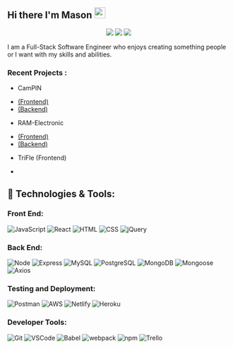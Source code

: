 ## Hi there I'm Mason <img src="https://media.giphy.com/media/hvRJCLFzcasrR4ia7z/giphy.gif" width="25px">

<p align='center'>
  <a href="mailto:mkang7446@gmail.com" target="_blank"><img src="https://img.shields.io/badge/mkang7446@gmail.com-EA4335?style=flat-square&logo=Gmail&logoColor=white"/></a>
  <a href="https://www.linkedin.com/in/masonkang/" target="_blank"><img src="https://img.shields.io/badge/Mason%20Kang-0A66C2?style=flat-square&logo=Linkedin&logoColor=white"/></a>
  <a href="https://github.com/mkang7446" target="_blank"><img src="https://img.shields.io/badge/mkang7446%20-%23121011.svg?&style=flat-square&logo=github&logoColor=white"/></a> 
</p>

I am a Full-Stack Software Engineer who enjoys creating something people or I want with my skills and abilities. 

### Recent Projects : 
* CamPIN
- <a href="https://github.com/mkang7446/CamPIN-frontend">(Frontend)</a>
- <a href="https://github.com/mkang7446/CamPIN-backend">(Backend)</a>
* RAM-Electronic
- <a href="https://github.com/mkang7446/ram-electronics-frontend">(Frontend)</a>
- <a href="https://github.com/mkang7446/ram-electronics-backend">(Backend)</a>
* TriFle (Frontend)
- <a href="https://github.com/mkang7446/TriFle"></a>

## 🔧 Technologies & Tools:
### **Front End:**
![JavaScript](https://img.shields.io/badge/JavaScript%20-%23323330.svg?&style=flat-square&logo=javascript&logoColor=%23F7DF1E)
![React](https://img.shields.io/badge/React%20-%2320232a.svg?&style=flat-square&logo=react&logoColor=%2361DAFB)
![HTML](https://img.shields.io/badge/HTML5%20-%23E34F26.svg?&style=flat-square&logo=html5&logoColor=white)
![CSS](https://img.shields.io/badge/CSS3%20-%231572B6.svg?&style=flat-square&logo=css3&logoColor=white)
![jQuery](https://img.shields.io/badge/jQuery%20-%230A68AD.svg?&style=flat-square&logo=jquery&logoColor=fff)

### **Back End:**
![Node](https://img.shields.io/badge/node.js%20-%2343853D.svg?&style=flat-square&logo=node.js&logoColor=white)
![Express](https://img.shields.io/badge/Express%20-%23404d59.svg?&style=flat-square)
![MySQL](https://img.shields.io/badge/MySQL%20-%2300f.svg?&style=flat-square&logo=mysql&logoColor=white)
![PostgreSQL](https://img.shields.io/badge/PostgreSQL%20-%232187B6.svg?&style=flat-square&logo=postgreSQL&logoColor=white)
![MongoDB](https://img.shields.io/badge/MongoDB%20-%234ea94b.svg?&style=flat-square&logo=mongodb&logoColor=white)
![Mongoose](https://img.shields.io/badge/Mongoose%20-%23880000.svg?&style=flat-square&logo=mongoose)
![Axios](https://img.shields.io/badge/-Axios-blueviolet)

### **Testing and Deployment:**
![Postman](https://img.shields.io/badge/Postman%20-FF6C37?style=flat-square&logo=postman&logoColor=red)
![AWS](https://img.shields.io/badge/AWS-%23FF9900.svg?style=flat&logo=amazon-aws&logoColor=white)
![Netlify](https://img.shields.io/badge/Netlify%20-%23880000.svg?&style=flat-square)
![Heroku](https://img.shields.io/badge/Heroku%20-%23880000.svg?&style=flat-square)

### **Developer Tools:**
![Git](https://img.shields.io/badge/Git%20-%23F05033.svg?&style=flat-square&logo=git&logoColor=white)
![VSCode](https://img.shields.io/badge/VS%20Code%20-%23007ACC.svg?&style=flat-square&logo=visual-studio-code&logoColor=white)
![Babel](https://img.shields.io/badge/Babel%20-F9DC3e?style=flat-square&logo=babel&logoColor=black)
![webpack](https://img.shields.io/badge/webpack%20-%238DD6F9.svg?&style=flat-square&logo=webpack&logoColor=black)
![npm](https://img.shields.io/badge/npm%20-%23CB3837.svg?&style=flat-square&logo=npm&logoColor=black)
![Trello](https://img.shields.io/badge/Trello%20-%23026AA7.svg?&style=flat-square&logo=Trello&logoColor=white)
<!--
**mkang7446/mkang7446** is a ✨ _special_ ✨ repository because its `README.md` (this file) appears on your GitHub profile.

Here are some ideas to get you started:

- 🔭 I’m currently working on ...
- 🌱 I’m currently learning ...
- 👯 I’m looking to collaborate on ...
- 🤔 I’m looking for help with ...
- 💬 Ask me about ...
- 📫 How to reach me: ...
- 😄 Pronouns: ...
- ⚡ Fun fact: ...
-->
